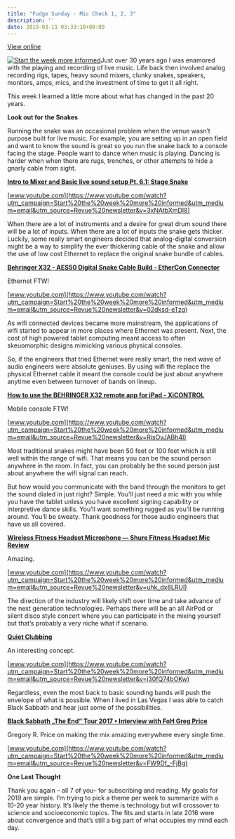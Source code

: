 ```yaml
---
title: "Fudge Sunday - Mic Check 1, 2, 3"
description: ''
date: 2019-03-11 03:33:18+00:00
---
```


[View online](https://sunday.fudge.org/issues/fudge-sunday-mic-check-1-2-3-163812?utm_campaign=Issue&utm_content=view_in_browser&utm_medium=email&utm_source=Start+the+week+more+informed)

[![Start the week more informed](https://cuthrell.com/favicon.png "Start the week more informed")](https://cuthrell.com/favicon.png)Just over 30 years ago I was enamored with the playing and recording of live music. Life back then involved analog recording rigs, tapes, heavy sound mixers, clunky snakes, speakers, monitors, amps, mics, and the investment of time to get it all right.

This week I learned a little more about what has changed in the past 20 years.

 **Look out for the Snakes**

Running the snake was an occasional problem when the venue wasn’t purpose built for live music. For example, you are setting up in an open field and want to know the sound is great so you run the snake back to a console facing the stage. People want to dance when music is playing. Dancing is harder when when there are rugs, trenches, or other attempts to hide a gnarly cable from sight.

**[Intro to Mixer and Basic live sound setup Pt. 6.1: Stage Snake](https://www.youtube.com/watch?utm_campaign=Start%20the%20week%20more%20informed&utm_medium=email&utm_source=Revue%20newsletter&v=3xNAtbXmDI8)**

[www.youtube.com](https://www.youtube.com/watch?utm_campaign=Start%20the%20week%20more%20informed&utm_medium=email&utm_source=Revue%20newsletter&v=3xNAtbXmDI8)

When there are a lot of instruments and a desire for great drum sound there will be a lot of inputs. When there are a lot of inputs the snake gets thicker. Luckily, some really smart engineers decided that analog-digital conversion might be a way to simplify the ever thickening cable of the snake and allow the use of low cost Ethernet to replace the original snake bundle of cables.

**[Behringer X32 - AES50 Digital Snake Cable Build - EtherCon Connector](https://www.youtube.com/watch?utm_campaign=Start%20the%20week%20more%20informed&utm_medium=email&utm_source=Revue%20newsletter&v=02dksd-eTzg)**

Ethernet FTW!

[www.youtube.com](https://www.youtube.com/watch?utm_campaign=Start%20the%20week%20more%20informed&utm_medium=email&utm_source=Revue%20newsletter&v=02dksd-eTzg)

As wifi connected devices became more mainstream, the applications of wifi started to appear in more places where Ethernet was present. Next, the cost of high powered tablet computing meant access to often skeuomorphic designs mimicking various physical consoles.

So, if the engineers that tried Ethernet were really smart, the next wave of audio engineers were absolute geniuses. By using wifi the replace the physical Ethernet cable it meant the console could be just about anywhere anytime even between turnover of bands on lineup.

**[How to use the BEHRINGER X32 remote app for iPad - XiCONTROL](https://www.youtube.com/watch?utm_campaign=Start%20the%20week%20more%20informed&utm_medium=email&utm_source=Revue%20newsletter&v=RisOvJABh4I)**

Mobile console FTW!

[www.youtube.com](https://www.youtube.com/watch?utm_campaign=Start%20the%20week%20more%20informed&utm_medium=email&utm_source=Revue%20newsletter&v=RisOvJABh4I)

Most traditional snakes might have been 50 feet or 100 feet which is still well within the range of wifi. That means you can be the sound person anywhere in the room. In fact, you can probably be the sound person just about anywhere the wifi signal can reach.

But how would you communicate with the band through the monitors to get the sound dialed in just right? Simple. You’ll just need a mic with you while you have the tablet unless you have excellent signing capability or interpretive dance skills. You’ll want something rugged as you’ll be running around. You’ll be sweaty. Thank goodness for those audio engineers that have us all covered.

**[Wireless Fitness Headset Microphone — Shure Fitness Headset Mic Review](https://www.youtube.com/watch?utm_campaign=Start%20the%20week%20more%20informed&utm_medium=email&utm_source=Revue%20newsletter&v=uhk_dx6LRUI)**

Amazing.

[www.youtube.com](https://www.youtube.com/watch?utm_campaign=Start%20the%20week%20more%20informed&utm_medium=email&utm_source=Revue%20newsletter&v=uhk_dx6LRUI)

The direction of the industry will likely shift over time and take advance of the next generation technologies. Perhaps there will be an all AirPod or silent disco style concert where you can participate in the mixing yourself but that’s probably a very niche what if scenario.

**[Quiet Clubbing](https://www.youtube.com/watch?utm_campaign=Start%20the%20week%20more%20informed&utm_medium=email&utm_source=Revue%20newsletter&v=j30fQ74bOKw)**

An interesting concept.

[www.youtube.com](https://www.youtube.com/watch?utm_campaign=Start%20the%20week%20more%20informed&utm_medium=email&utm_source=Revue%20newsletter&v=j30fQ74bOKw)

Regardless, even the most back to basic sounding bands will push the envelope of what is possible. When I lived in Las Vegas I was able to catch Black Sabbath and hear just some of the possibilities.

**[Black Sabbath „The End“ Tour 2017 • Interview with FoH Greg Price](https://www.youtube.com/watch?utm_campaign=Start%20the%20week%20more%20informed&utm_medium=email&utm_source=Revue%20newsletter&v=FW9Df_-FjBg)**

Gregory R. Price on making the mix amazing everywhere every single time.

[www.youtube.com](https://www.youtube.com/watch?utm_campaign=Start%20the%20week%20more%20informed&utm_medium=email&utm_source=Revue%20newsletter&v=FW9Df_-FjBg)

 **One Last Thought**

Thank you again – all 7 of you– for subscribing and reading. My goals for 2019 are simple. I’m trying to pick a theme per week to summarize with a 10-20 year history. It’s likely the theme is technology but will crossover to science and socioeconomic topics. The fits and starts in late 2016 were about convergence and that’s still a big part of what occupies my mind each day.









